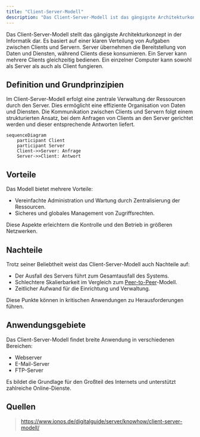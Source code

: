 ```yaml
---
title: "Client-Server-Modell"
description: "Das Client-Server-Modell ist das gängigste Architekturkonzept mit klarer Verteilung von Aufgaben zwischen Clients und Servern. Server stellen Daten und Dienste bereit, Clients konsumieren sie. Vorteile sind vereinfachte Administration und zentrales Management. Nachteile sind Ausfallrisiko und schlechtere Skalierbarkeit. Anwendungsgebiete sind Web- und E-Mail-Server."
---
```


Das Client-Server-Modell stellt das gängigste Architekturkonzept in der Informatik dar. Es basiert auf einer klaren Verteilung von Aufgaben zwischen Clients und Servern. Server übernehmen die Bereitstellung von Daten und Diensten, während Clients diese konsumieren. Ein Server kann mehrere Clients gleichzeitig bedienen. Ein einzelner Computer kann sowohl als Server als auch als Client fungieren.

## Definition und Grundprinzipien

Im Client-Server-Modell erfolgt eine zentrale Verwaltung der Ressourcen durch den Server. Dies ermöglicht eine effiziente Organisation von Daten und Diensten. Die Kommunikation zwischen Clients und Servern folgt einem strukturierten Ansatz, bei dem Anfragen von Clients an den Server gerichtet werden und dieser entsprechende Antworten liefert.

```mermaid
sequenceDiagram
    participant Client
    participant Server
    Client->>Server: Anfrage
    Server->>Client: Antwort
```

## Vorteile

Das Modell bietet mehrere Vorteile:

- Vereinfachte Administration und Wartung durch Zentralisierung der Ressourcen.
- Sicheres und globales Management von Zugriffsrechten.

Diese Aspekte erleichtern die Kontrolle und den Betrieb in größeren Netzwerken.

## Nachteile

Trotz seiner Beliebtheit weist das Client-Server-Modell auch Nachteile auf:

- Der Ausfall des Servers führt zum Gesamtausfall des Systems.
- Schlechtere Skalierbarkeit im Vergleich zum [Peer-to-Peer](/open-fidup/lerninhalte/peer-to-peer)-Modell.
- Zeitlicher Aufwand für die Einrichtung und Verwaltung.

Diese Punkte können in kritischen Anwendungen zu Herausforderungen führen.

## Anwendungsgebiete

Das Client-Server-Modell findet breite Anwendung in verschiedenen Bereichen:

- Webserver
- E-Mail-Server
- FTP-Server

Es bildet die Grundlage für den Großteil des Internets und unterstützt zahlreiche Online-Dienste.

## Quellen

> https://www.ionos.de/digitalguide/server/knowhow/client-server-modell/